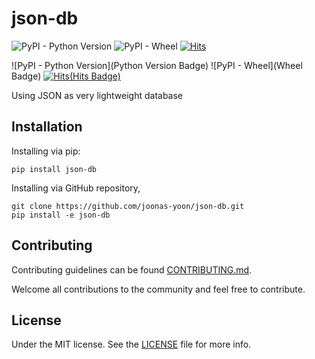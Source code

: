 # json-db

![PyPI - Python Version](https://img.shields.io/pypi/pyversions/json-db?style=flat-square) ![PyPI - Wheel](https://img.shields.io/pypi/wheel/json-db?style=flat-square) [![Hits](https://hits.seeyoufarm.com/api/count/incr/badge.svg?url=https%3A%2F%2Fgithub.com%2Fjoonas-yoon%2Fjson-db)](https://hits.seeyoufarm.com&style=flat-square)

![PyPI - Python Version](Python Version Badge)
![PyPI - Wheel](Wheel Badge)
[![Hits](Hits Badge)](Hits)

Using JSON as very lightweight database

## Installation

Installing via pip:

```
pip install json-db
```

Installing via GitHub repository,

```
git clone https://github.com/joonas-yoon/json-db.git
pip install -e json-db
```

## Contributing

Contributing guidelines can be found [CONTRIBUTING.md](CONTRIBUTING).

Welcome all contributions to the community and feel free to contribute.

## License

Under the MIT license. See the [LICENSE] file for more info.


[Python Version Badge]: https://img.shields.io/pypi/pyversions/json-db?style=flat-square
[Wheel Badge]: https://img.shields.io/pypi/wheel/json-db?style=flat-square
[Hits Badge]: https://hits.seeyoufarm.com/api/count/incr/badge.svg?url=https%3A%2F%2Fgithub.com%2Fjoonas-yoon%2Fjson-db
[Hits]: https://hits.seeyoufarm.com&style=flat-square
[CONTRIBUTING]: CONTRIBUTING.md
[LICENSE]: LICENSE
